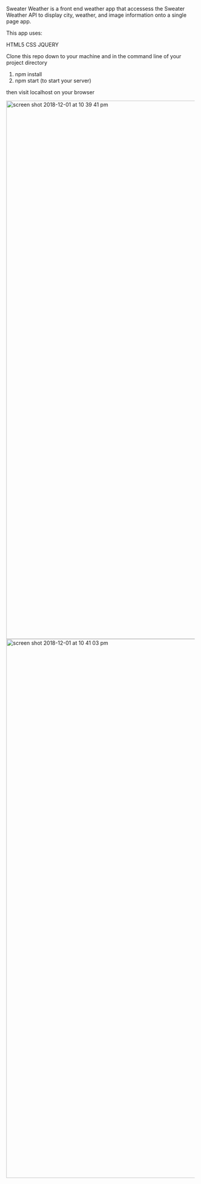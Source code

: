 Sweater Weather is a front end weather app that accessess the Sweater Weather API to display city, weather, and image information onto a single page app.

This app uses:

HTML5
CSS
JQUERY

Clone this repo down to your machine and in the command line of your project directory

   1. npm install
   2. npm start (to start your server)
   
then visit localhost on your browser

<img width="1436" alt="screen shot 2018-12-01 at 10 39 41 pm" src="https://user-images.githubusercontent.com/38393041/49381236-b1b72380-f6d0-11e8-972c-5f17f927b2f5.png">
<img width="1438" alt="screen shot 2018-12-01 at 10 41 03 pm" src="https://user-images.githubusercontent.com/38393041/49381249-b54aaa80-f6d0-11e8-8b1b-72b340e3bf50.png">
